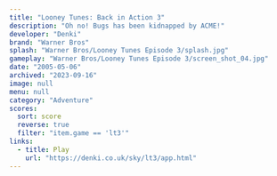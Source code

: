 ```yaml
---
title: "Looney Tunes: Back in Action 3"
description: "Oh no! Bugs has been kidnapped by ACME!"
developer: "Denki"
brand: "Warner Bros"
splash: "Warner Bros/Looney Tunes Episode 3/splash.jpg"
gameplay: "Warner Bros/Looney Tunes Episode 3/screen_shot_04.jpg"
date: "2005-05-06"
archived: "2023-09-16"
image: null
menu: null
category: "Adventure"
scores:
  sort: score
  reverse: true
  filter: "item.game == 'lt3'"
links:
  - title: Play
    url: "https://denki.co.uk/sky/lt3/app.html"
---
```

